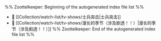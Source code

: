 %% Zoottelkeeper: Beginning of the autogenerated index file list  %%
- 📄 [[Collection/watch-list/tv-shows/士兵突击|士兵突击]]
- 📄 [[Collection/watch-list/tv-shows/漫长的季节（涉及剧透！！）|漫长的季节（涉及剧透！！）]]
%% Zoottelkeeper: End of the autogenerated index file list  %%

